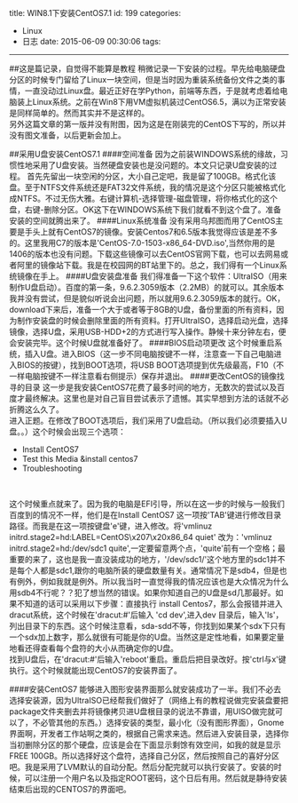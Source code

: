 title: WIN8.1下安装CentOS7.1
id: 199
categories:
  - Linux
  - 日志
date: 2015-06-09 00:30:06
tags:
---

##这是篇记录，自觉得不能算是教程
稍微记录一下安装的过程。早先给电脑硬盘分区的时候专门留给了Linux一块空间，但是当时因为重装系统备份文件之类的事情，一直没动过Linux盘。最近正好在学Python，前端等东西，于是就考虑着给电脑装上Linux系统。之前在Win8下用VM虚拟机装过CentOS6.5，满以为正常安装是同样简单的。然而其实并不是这样的。
</br>
另外这篇文章的第一版并没有附图，因为这是在刚装完的CentOS下写的，所以并没有图文准备，以后更新会加上。

##采用U盘安装CentOS7.1
####空间准备
因为之前装WINDOWS系统的缘故，习惯性地采用了U盘安装。当然硬盘安装也是没问题的。本文只记录U盘安装的过程。
首先先留出一块空闲的分区，大小自己定吧，我是留了100GB。格式化该盘。至于NTFS文件系统还是FAT32文件系统，我的情况是这个分区只能被格式化成NTFS。不过无伤大雅。右键计算机-选择管理-磁盘管理，将你格式化的这个盘，右键-删除分区。OK这下在WINDOWS系统下我们就看不到这个盘了。准备安装的空间就腾出来了。
####Linux系统准备
没有采用乌邦图而用了CentOS主要是手头上就有CentOS7的镜像。安装Centos7和6.5版本我觉得应该是差不多的。这里我用C7的版本是'CentOS-7.0-1503-x86_64-DVD.iso',当然你用的是1406的版本也没有问题。下载这些镜像可以去CentOS官网下载，也可以去网易或者阿里的镜像站下载。我是在校园网的BT站里下的。总之，我们得有一个Linux系统镜像在手上。
####U盘安装盘准备
我们得准备一下这个软件：UltraISO（用来制作U盘启动）。百度的第一条，9.6.2.3059版本（2.2MB）的就可以。其余版本我并没有尝试，但是貌似听说会出问题，所以就用9.6.2.3059版本的就行。OK，download下来后，准备一个大于或者等于8GB的U盘，备份里面的所有资料，因为制作安装盘的时候会删除里面的所有资料。打开UltraISO，选择启动光盘，选择镜像，选择U盘，采用USB-HDD+2的方式进行写入操作。静候十来分钟左右，便会安装完毕。这个时候U盘就准备好了。
####BIOS启动项更改
这个时候重启系统，插入U盘。进入BIOS（这一步不同电脑按键不一样，注意查一下自己电脑进入BIOS的按键），找到BOOT选项，将USB BOOT选项提到优先级最高，F10（不一样电脑按键不一样注意看右侧提示）保存并退出。
####更改CentOS的镜像找寻的目录
这一步是我安装CentOS7花费了最多时间的地方，无数次的尝试以及百度才最终解决。这里也是对自己盲目尝试表示了遗憾。其实早想到方法的话就不必折腾这么久了。
</br>
进入正题。在修改了BOOT选项后，我们采用了U盘启动。（所以我们必须要插入U盘。。）这个时候会出现三个选项：

*   Install CentOS7
*   Test this Media &amp;install centos7
*   Troubleshooting

</br>

这个时候重点就来了。因为我的电脑是EFI引导，所以在这一步的时候与一般我们百度到的情况不一样，他们是在Install CentOS7 这一项按'TAB'键进行修改目录路径。而我是在这一项按键盘'e'键，进入修改。将'vmlinuz initrd.stage2=hd:LABEL=CentOS\x207\x20x86_64 quiet' 改为：'vmlinuz initrd.stage2=hd:/dev/sdc1 quite',一定要留意两个点，'quite'前有一个空格；最重要的来了，这也是我一直没装成功的地方，'/dev/sdc1/'这个地方里的sdc1并不是每个人都是sdc1,跟你的电脑所装的硬盘数量有关。通常情况下是sdb4，但是也有例外，例如我就是例外。所以我当时一直觉得我的情况应该也是大众情况为什么用sdb4不行呢？？犯了想当然的错误。如果你知道自己的U盘是sd几那最好。如果不知道的话可以采用以下步骤：直接执行 install Centos7，那么会报错并进入dracut系统，这个时候在'dracut:#'后输入 'cd dev',进入dev 目录后，输入'ls'，列出目录下的东西。这个时候注意看，sda-sdd不等，你找到如果某个sdx下只有一个sdx加上数字，那么就很有可能是你的U盘。当然这是定性地看，如果要定量地看还得查看每个盘符的大小从而确定你的U盘。
</br>
找到U盘后，在'dracut:#'后输入'reboot'重启。重启后把目录改好。按'ctrl与x'键执行。这个时候就能出现CentOS7的安装界面了。

####安装CentOS7
能够进入图形安装界面那么就安装成功了一半。我们不必去选择安装源，因为UltraISO已经帮我们做好了（网络上有的教程说做完安装盘要把package文件夹删去并将镜像拷贝进U盘根目录的说法不靠谱，用UISO做完就可以了，不必管其他的东西。）选择安装的类型，最小化（没有图形界面），Gnome界面啊，开发者工作站啊之类的，根据自己需求来选。然后进入安装目录，选择你当初删除分区的那个硬盘，应该是会在下面显示剩馀有效空间，如我的就是显示FREE 100GB。所以选择好这个盘符，选择自己分区，然后按照自己的喜好分区吧。我是采用了LVM默认的自动分配。然后分配完就可以执行安装了。安装的时候，可以注册一个用户名以及指定ROOT密码，这个日后有用。然后就是静待安装结束后出现的CENTOS7的界面吧。